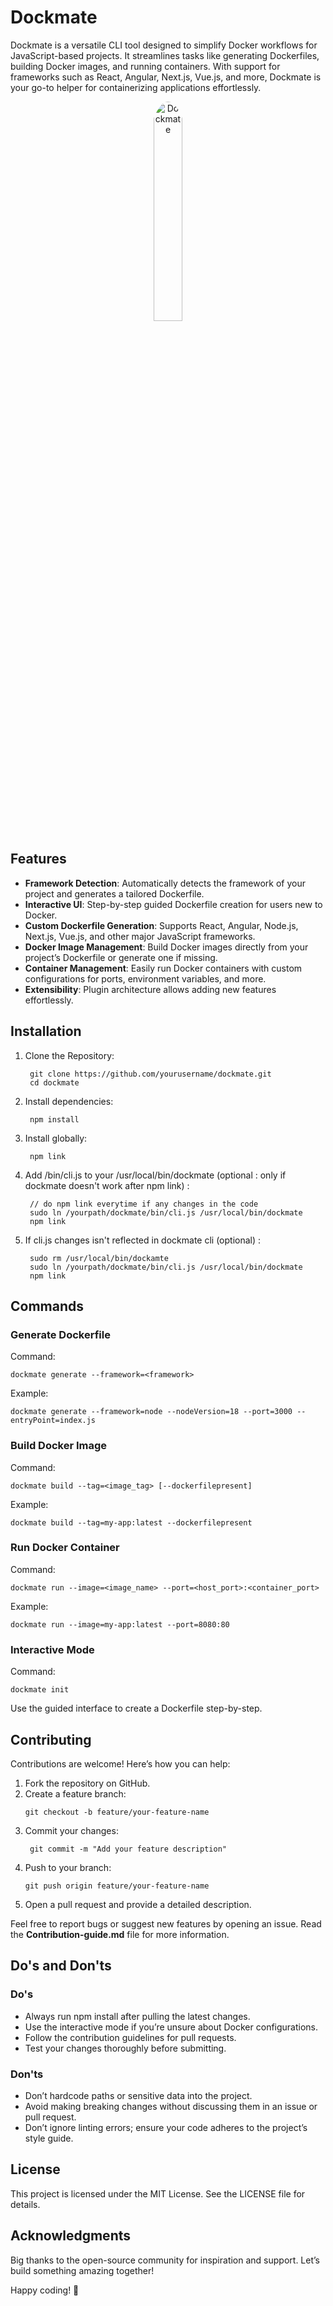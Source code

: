 # Dockmate
Dockmate is a versatile CLI tool designed to simplify Docker workflows for JavaScript-based projects. It streamlines tasks like generating Dockerfiles, building Docker images, and running containers. With support for frameworks such as React, Angular, Next.js, Vue.js, and more, Dockmate is your go-to helper for containerizing applications effortlessly.
<p align="center">
    <img src="https://github.com/user-attachments/assets/24ffb2d4-795b-4d30-89ba-25f0ddb96d95" alt="Dockmate" width="30%" height="30%" style="border-radius: 50%;">
</p>

## Features
- **Framework Detection**: Automatically detects the framework of your project and generates a tailored Dockerfile.
- **Interactive UI**: Step-by-step guided Dockerfile creation for users new to Docker.
- **Custom Dockerfile Generation**: Supports React, Angular, Node.js, Next.js, Vue.js, and other major JavaScript frameworks.
- **Docker Image Management**: Build Docker images directly from your project’s Dockerfile or generate one if missing.
- **Container Management**: Easily run Docker containers with custom configurations for ports, environment variables, and more.
- **Extensibility**: Plugin architecture allows adding new features effortlessly.

## Installation
1. Clone the Repository:
   ```
    git clone https://github.com/yourusername/dockmate.git
    cd dockmate
   ```
2. Install dependencies:
   ```
    npm install
   ```
3. Install globally:
   ```
    npm link
   ```
4. Add /bin/cli.js to your /usr/local/bin/dockmate (optional : only if dockmate doesn't work after npm link) :
   ```
    // do npm link everytime if any changes in the code
    sudo ln /yourpath/dockmate/bin/cli.js /usr/local/bin/dockmate
    npm link
   ```
5. If cli.js changes isn't reflected in dockmate cli (optional) :
   ```
    sudo rm /usr/local/bin/dockamte
    sudo ln /yourpath/dockmate/bin/cli.js /usr/local/bin/dockmate
    npm link
   ```
## Commands

### Generate Dockerfile
Command:
```
dockmate generate --framework=<framework>
```

Example:
```
dockmate generate --framework=node --nodeVersion=18 --port=3000 --entryPoint=index.js
```

### Build Docker Image
Command:
```
dockmate build --tag=<image_tag> [--dockerfilepresent]
```

Example:
```
dockmate build --tag=my-app:latest --dockerfilepresent
```

### Run Docker Container
Command:
```
dockmate run --image=<image_name> --port=<host_port>:<container_port>
```

Example:
```
dockmate run --image=my-app:latest --port=8080:80
```

### Interactive Mode
Command:
```
dockmate init
```

Use the guided interface to create a Dockerfile step-by-step.

## Contributing
Contributions are welcome! Here’s how you can help:
1. Fork the repository on GitHub.
2. Create a feature branch:
   ```
   git checkout -b feature/your-feature-name
   ```
4. Commit your changes:
   ```
    git commit -m "Add your feature description"
   ```
5. Push to your branch:
   ```
   git push origin feature/your-feature-name
   ```
7. Open a pull request and provide a detailed description.

Feel free to report bugs or suggest new features by opening an issue. Read the **Contribution-guide.md** file for more information.

## Do's and Don'ts

### Do's
- Always run npm install after pulling the latest changes.
- Use the interactive mode if you’re unsure about Docker configurations.
- Follow the contribution guidelines for pull requests.
- Test your changes thoroughly before submitting.

### Don'ts
- Don’t hardcode paths or sensitive data into the project.
- Avoid making breaking changes without discussing them in an issue or pull request.
- Don’t ignore linting errors; ensure your code adheres to the project’s style guide.

## License
This project is licensed under the MIT License. See the LICENSE file for details.

## Acknowledgments
Big thanks to the open-source community for inspiration and support. Let’s build something amazing together!

Happy coding! 🚀

